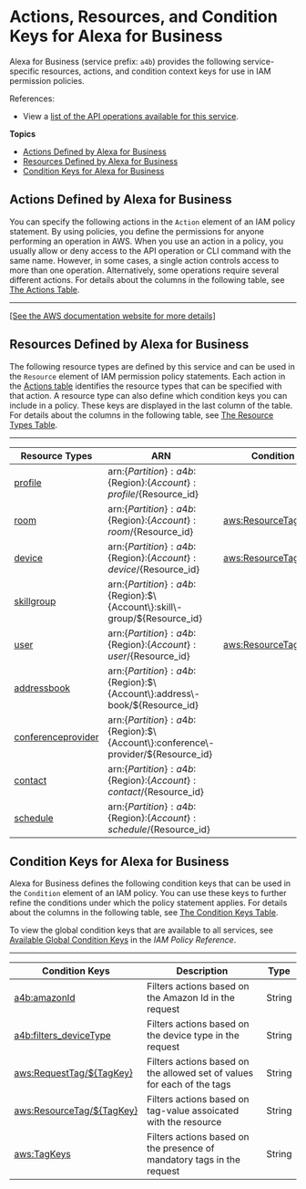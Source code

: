 # Actions, Resources, and Condition Keys for Alexa for Business<a name="list_alexaforbusiness"></a>

Alexa for Business \(service prefix: `a4b`\) provides the following service\-specific resources, actions, and condition context keys for use in IAM permission policies\.

References:
+ View a [list of the API operations available for this service](https://docs.aws.amazon.com/a4b/latest/APIReference/)\.

**Topics**
+ [Actions Defined by Alexa for Business](#alexaforbusiness-actions-as-permissions)
+ [Resources Defined by Alexa for Business](#alexaforbusiness-resources-for-iam-policies)
+ [Condition Keys for Alexa for Business](#alexaforbusiness-policy-keys)

## Actions Defined by Alexa for Business<a name="alexaforbusiness-actions-as-permissions"></a>

You can specify the following actions in the `Action` element of an IAM policy statement\. By using policies, you define the permissions for anyone performing an operation in AWS\. When you use an action in a policy, you usually allow or deny access to the API operation or CLI command with the same name\. However, in some cases, a single action controls access to more than one operation\. Alternatively, some operations require several different actions\. For details about the columns in the following table, see [The Actions Table](reference_policies_actions-resources-contextkeys.md#actions_table)\.


****  
[\[See the AWS documentation website for more details\]](http://docs.aws.amazon.com/IAM/latest/UserGuide/list_alexaforbusiness.html)

## Resources Defined by Alexa for Business<a name="alexaforbusiness-resources-for-iam-policies"></a>

The following resource types are defined by this service and can be used in the `Resource` element of IAM permission policy statements\. Each action in the [Actions table](#alexaforbusiness-actions-as-permissions) identifies the resource types that can be specified with that action\. A resource type can also define which condition keys you can include in a policy\. These keys are displayed in the last column of the table\. For details about the columns in the following table, see [The Resource Types Table](reference_policies_actions-resources-contextkeys.md#resources_table)\.


****  

| Resource Types | ARN | Condition Keys | 
| --- | --- | --- | 
|   [ profile ](https://docs.aws.amazon.com/a4b/latest/APIReference/API_Profile.html)  |  arn:$\{Partition\}:a4b:$\{Region\}:$\{Account\}:profile/$\{Resource\_id\}  |  | 
|   [ room ](https://docs.aws.amazon.com/a4b/latest/APIReference/API_Room.html)  |  arn:$\{Partition\}:a4b:$\{Region\}:$\{Account\}:room/$\{Resource\_id\}  |   [ aws:ResourceTag/$\{TagKey\} ](#alexaforbusiness-aws_ResourceTag___TagKey_)   | 
|   [ device ](https://docs.aws.amazon.com/a4b/latest/APIReference/API_Device.html)  |  arn:$\{Partition\}:a4b:$\{Region\}:$\{Account\}:device/$\{Resource\_id\}  |   [ aws:ResourceTag/$\{TagKey\} ](#alexaforbusiness-aws_ResourceTag___TagKey_)   | 
|   [ skillgroup ](https://docs.aws.amazon.com/a4b/latest/APIReference/API_SkillGroup.html)  |  arn:$\{Partition\}:a4b:$\{Region\}:$\{Account\}:skill\-group/$\{Resource\_id\}  |  | 
|   [ user ](https://docs.aws.amazon.com/a4b/latest/APIReference/API_UserData.html)  |  arn:$\{Partition\}:a4b:$\{Region\}:$\{Account\}:user/$\{Resource\_id\}  |   [ aws:ResourceTag/$\{TagKey\} ](#alexaforbusiness-aws_ResourceTag___TagKey_)   | 
|   [ addressbook ](https://docs.aws.amazon.com/a4b/latest/APIReference/API_AddressBook.html)  |  arn:$\{Partition\}:a4b:$\{Region\}:$\{Account\}:address\-book/$\{Resource\_id\}  |  | 
|   [ conferenceprovider ](https://docs.aws.amazon.com/a4b/latest/APIReference/API_ConferenceProvider.html)  |  arn:$\{Partition\}:a4b:$\{Region\}:$\{Account\}:conference\-provider/$\{Resource\_id\}  |  | 
|   [ contact ](https://docs.aws.amazon.com/a4b/latest/APIReference/API_Contact.html)  |  arn:$\{Partition\}:a4b:$\{Region\}:$\{Account\}:contact/$\{Resource\_id\}  |  | 
|   [ schedule ](https://docs.aws.amazon.com/a4b/latest/APIReference/API_BusinessReportSchedule.html)  |  arn:$\{Partition\}:a4b:$\{Region\}:$\{Account\}:schedule/$\{Resource\_id\}  |  | 

## Condition Keys for Alexa for Business<a name="alexaforbusiness-policy-keys"></a>

Alexa for Business defines the following condition keys that can be used in the `Condition` element of an IAM policy\. You can use these keys to further refine the conditions under which the policy statement applies\. For details about the columns in the following table, see [The Condition Keys Table](reference_policies_actions-resources-contextkeys.md#context_keys_table)\.

To view the global condition keys that are available to all services, see [Available Global Condition Keys](reference_policies_condition-keys.html#AvailableKeys) in the *IAM Policy Reference*\.


****  

| Condition Keys | Description | Type | 
| --- | --- | --- | 
|   [ a4b:amazonId ](https://docs.aws.amazon.com/a4b/latest/APIReference/API_RegisterAVSDevice.html)  | Filters actions based on the Amazon Id in the request | String | 
|   [ a4b:filters\_deviceType ](https://docs.aws.amazon.com/a4b/latest/APIReference/API_SearchDevices.html)  | Filters actions based on the device type in the request | String | 
|   [ aws:RequestTag/$\{TagKey\} ](https://docs.aws.amazon.com/IAM/latest/UserGuide/reference_policies_condition-keys.html#condition-keys-requesttag)  | Filters actions based on the allowed set of values for each of the tags | String | 
|   [ aws:ResourceTag/$\{TagKey\} ](https://docs.aws.amazon.com/IAM/latest/UserGuide/reference_policies_condition-keys.html#condition-keys-resourcetag)  | Filters actions based on tag\-value assoicated with the resource | String | 
|   [ aws:TagKeys ](https://docs.aws.amazon.com/IAM/latest/UserGuide/reference_policies_condition-keys.html#condition-keys-tagkeys)  | Filters actions based on the presence of mandatory tags in the request | String | 